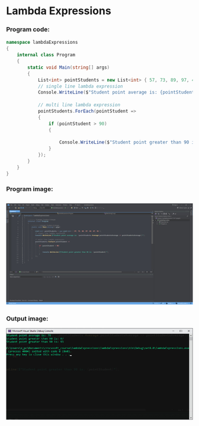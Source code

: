 # Lambda Expressions

### Program code:
```csharp
namespace lambdaExpressions
{
    internal class Program
    {
        static void Main(string[] args)
        {
            List<int> pointStudents = new List<int> { 57, 73, 89, 97, 49, 67, 93 };
            // single line lambda expression
            Console.WriteLine($"Student point average is: {pointStudents.Average(pointStudentsAverage => pointStudentsAverage)}");

            // multi line lambda expression
            pointStudents.ForEach(pointStudent =>
            {
                if (pointStudent > 90)
                {

                    Console.WriteLine($"Student point greater than 90 is: {pointStudent}");
                }
            });
        }
    }
}
```
### Program image:
![image](./assets/media/lambda_expressions.jpg)
---
### Output image:
![image](./assets/media/output.jpg)